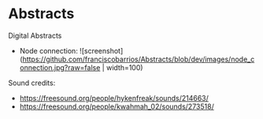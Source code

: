 # Abstracts
Digital Abstracts

- Node connection: 
![screenshot](https://github.com/franciscobarrios/Abstracts/blob/dev/images/node_connection.jpg?raw=false | width=100)


Sound credits: 
- https://freesound.org/people/hykenfreak/sounds/214663/ 
- https://freesound.org/people/kwahmah_02/sounds/273518/

